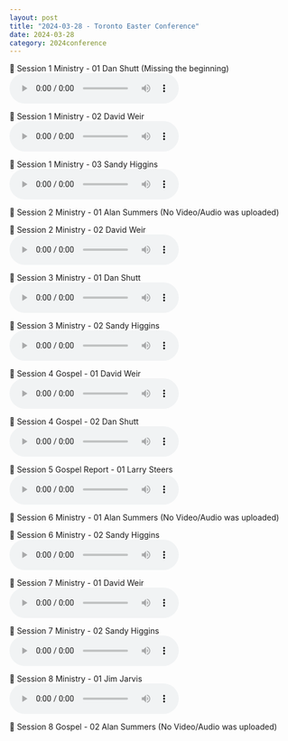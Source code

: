 ```yaml
---
layout: post
title: "2024-03-28 - Toronto Easter Conference"
date: 2024-03-28
category: 2024conference
---
```


<p>
🎵 Session 1 Ministry - 01 Dan Shutt (Missing the beginning) <br>
<audio controls>
  <source src="https://archive.org/download/2024-gospel-conference-audio/2024-03-28%20-%20Toronto%20Easter%20Conference/2024-03-29%20-%20Toronto%20Easter%20Conference%20-%20Session%201%20-%2001%20Dan%20Shutt%20%28Missing%20the%20beginning%29.mp3" type="audio/mpeg">
  Your browser does not support the audio element.
</audio>
</p>
<p>
🎵 Session 1 Ministry - 02 David Weir <br>
<audio controls>
  <source src="https://archive.org/download/2024-gospel-conference-audio/2024-03-28%20-%20Toronto%20Easter%20Conference/2024-03-29%20-%20Toronto%20Easter%20Conference%20-%20Session%201%20-%2002%20Davd%20Weir.mp3" type="audio/mpeg">
  Your browser does not support the audio element.
</audio>
</p>
<p>
🎵 Session 1 Ministry - 03 Sandy Higgins <br>
<audio controls>
  <source src="https://archive.org/download/2024-gospel-conference-audio/2024-03-28%20-%20Toronto%20Easter%20Conference/2024-03-29%20-%20Toronto%20Easter%20Conference%20-%20Session%201%20-%2003%20Sandy%20Higgins.mp3" type="audio/mpeg">
  Your browser does not support the audio element.
</audio>
</p>
<p>
🎵 Session 2 Ministry - 01 Alan Summers (No Video/Audio was uploaded) <br>
</p>
<p>
🎵 Session 2 Ministry - 02 David Weir <br>
<audio controls>
  <source src="https://archive.org/download/2024-gospel-conference-audio/2024-03-28%20-%20Toronto%20Easter%20Conference/2024-03-29%20-%20Toronto%20Easter%20Conference%20-%20Session%202%20-%2002%20Davd%20Weir.mp3" type="audio/mpeg">
  Your browser does not support the audio element.
</audio>
</p>
<p>
🎵 Session 3 Ministry - 01 Dan Shutt <br>
<audio controls>
  <source src="https://archive.org/download/2024-gospel-conference-audio/2024-03-28%20-%20Toronto%20Easter%20Conference/2024-03-29%20-%20Toronto%20Easter%20Conference%20-%20Session%203%20-%2001%20Dan%20Shutt.mp3" type="audio/mpeg">
  Your browser does not support the audio element.
</audio>
</p>
<p>
🎵 Session 3 Ministry - 02 Sandy Higgins <br>
<audio controls>
  <source src="https://archive.org/download/2024-gospel-conference-audio/2024-03-28%20-%20Toronto%20Easter%20Conference/2024-03-29%20-%20Toronto%20Easter%20Conference%20-%20Session%203%20-%2002%20Sandy%20Higgins.mp3" type="audio/mpeg">
  Your browser does not support the audio element.
</audio>
</p>
<p>
🎵 Session 4 Gospel - 01 David Weir <br>
<audio controls>
  <source src="https://archive.org/download/2024-gospel-conference-audio/2024-03-28%20-%20Toronto%20Easter%20Conference/2024-03-29%20-%20Toronto%20Easter%20Conference%20-%20Session%204%20Gospel%20-%2001%20David%20Weir.mp3" type="audio/mpeg">
  Your browser does not support the audio element.
</audio>
</p>
<p>
🎵 Session 4 Gospel - 02 Dan Shutt <br>
<audio controls>
  <source src="https://archive.org/download/2024-gospel-conference-audio/2024-03-28%20-%20Toronto%20Easter%20Conference/2024-03-29%20-%20Toronto%20Easter%20Conference%20-%20Session%204%20Gospel%20-%2002%20Dan%20Shutt.mp3" type="audio/mpeg">
  Your browser does not support the audio element.
</audio>
</p>
<p>
🎵 Session 5 Gospel Report - 01 Larry Steers <br>
<audio controls>
  <source src="https://archive.org/download/2024-gospel-conference-audio/2024-03-28%20-%20Toronto%20Easter%20Conference/2024-03-30%20-%20Toronto%20Easter%20Conference%20-%20Session%205%20Gospel%20Report%20-%2001%20Larry%20Steers.mp3" type="audio/mpeg">
  Your browser does not support the audio element.
</audio>
</p>
<p>
🎵 Session 6 Ministry - 01 Alan Summers (No Video/Audio was uploaded) <br>
</p>
<p>
🎵 Session 6 Ministry - 02 Sandy Higgins <br>
<audio controls>
  <source src="https://archive.org/download/2024-gospel-conference-audio/2024-03-28%20-%20Toronto%20Easter%20Conference/2024-03-30%20-%20Toronto%20Easter%20Conference%20-%20Session%206%20Ministry%20-%2002%20Sandy%20Higgins.mp3" type="audio/mpeg">
  Your browser does not support the audio element.
</audio>
</p>
<p>
🎵 Session 7 Ministry - 01 David Weir <br>
<audio controls>
  <source src="https://archive.org/download/2024-gospel-conference-audio/2024-03-28%20-%20Toronto%20Easter%20Conference/2024-03-30%20-%20Toronto%20Easter%20Conference%20-%20Session%207%20Ministry%20-%2001%20David%20Weir.mp3" type="audio/mpeg">
  Your browser does not support the audio element.
</audio>
</p>
<p>
🎵 Session 7 Ministry - 02 Sandy Higgins <br>
<audio controls>
  <source src="https://archive.org/download/2024-gospel-conference-audio/2024-03-28%20-%20Toronto%20Easter%20Conference/2024-03-30%20-%20Toronto%20Easter%20Conference%20-%20Session%207%20Ministry%20-%2002%20Sandy%20Higgins.mp3" type="audio/mpeg">
  Your browser does not support the audio element.
</audio>
</p>
<p>
🎵 Session 8 Ministry - 01 Jim Jarvis <br>
<audio controls>
  <source src="https://archive.org/download/2024-gospel-conference-audio/2024-03-28%20-%20Toronto%20Easter%20Conference/2024-03-30%20-%20Toronto%20Easter%20Conference%20-%20Session%208%20Ministry%20-%2001%20Jim%20Jarvis.mp3" type="audio/mpeg">
  Your browser does not support the audio element.
</audio>
</p>
<p>
🎵 Session 8 Gospel - 02 Alan Summers (No Video/Audio was uploaded) <br>
</p>

